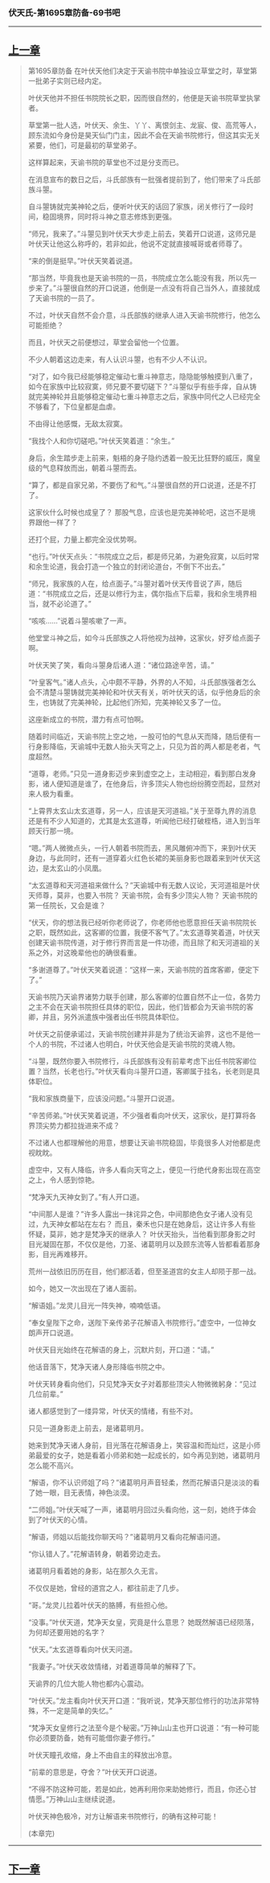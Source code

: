 ### 伏天氏-第1695章防备-69书吧

--------
[上一章](./cfd264f5fa56ab8b9c31fd297cd87f66.md)
--------


>
>
>
>第1695章防备
>在叶伏天他们决定于天谕书院中单独设立草堂之时，草堂第一批弟子实则已经内定。
>
>叶伏天他并不担任书院院长之职，因而很自然的，他便是天谕书院草堂执掌者。
>
>草堂第一批人选，叶伏天、余生、丫丫、离恨剑主、龙宸、俊、高荒等人，顾东流如今身份是昊天仙门门主，因此不会在天谕书院修行，但这其实无关紧要，他们，可是最初的草堂弟子。
>
>这样算起来，天谕书院的草堂也不过是分支而已。
>
>在消息宣布的数日之后，斗氏部族有一批强者提前到了，他们带来了斗氏部族斗曌。
>
>自斗曌铸就完美神轮之后，便听叶伏天的话回了家族，闭关修行了一段时间，稳固境界，同时将斗神之意志修炼到更强。
>
>“师兄，我来了。”斗曌见到叶伏天大步走上前去，笑着开口说道，这师兄是叶伏天让他这么称呼的，若非如此，他说不定就直接喊哥或者师尊了。
>
>“来的倒是挺早。”叶伏天笑着说道。
>
>“那当然，毕竟我也是天谕书院的一员，书院成立怎么能没有我，所以先一步来了。”斗曌很自然的开口说道，他倒是一点没有将自己当外人，直接就成了天谕书院的一员了。
>
>不过，叶伏天自然不会介意，斗氏部族的继承人进入天谕书院修行，他怎么可能拒绝？
>
>而且，叶伏天之前便想过，草堂会留他一个位置。
>
>不少人朝着这边走来，有人认识斗曌，也有不少人不认识。
>
>“对了，如今我已经能够稳定催动七重斗神意志，隐隐能够触摸到八重了，如今在家族中比较寂寞，师兄要不要切磋下？”斗曌似乎有些手痒，自从铸就完美神轮并且能够稳定催动七重斗神意志之后，家族中同代之人已经完全不够看了，下位皇都是血虐。
>
>不由得让他感慨，无敌太寂寞。
>
>“我找个人和你切磋吧。”叶伏天笑着道：“余生。”
>
>身后，余生踏步走上前来，魁梧的身子隐约透着一股无比狂野的威压，魔皇级的气息释放而出，朝着斗曌而去。
>
>“算了，都是自家兄弟，不要伤了和气。”斗曌很自然的开口说道，还是不打了。
>
>这家伙什么时候也成皇了？
>那股气息，应该也是完美神轮吧，这岂不是境界跟他一样了？
>
>还打个屁，力量上都完全没优势啊。
>
>“也行。”叶伏天点头：“书院成立之后，都是师兄弟，为避免寂寞，以后时常和余生论道，我会打造一个独立的封闭论道台，不倒下不出去。”
>
>“师兄，我家族的人在，给点面子。”斗曌对着叶伏天传音说了声，随后道：“书院成立之后，还是以修行为主，偶尔指点下后辈，我和余生境界相当，就不必论道了。”
>
>“咳咳……”说着斗曌咳嗽了一声。
>
>他堂堂斗神之后，如今斗氏部族之人将他视为战神，这家伙，好歹给点面子啊。
>
>叶伏天笑了笑，看向斗曌身后诸人道：“诸位路途辛苦，请。”
>
>“叶皇客气。”诸人点头，心中颇不平静，外界的人不知，斗氏部族强者怎么会不清楚斗曌铸就完美神轮和叶伏天有关，听叶伏天的话，似乎他身后的余生，也铸就了完美神轮，比起他们所知，完美神轮又多了一位。
>
>这座新成立的书院，潜力有点可怕啊。
>
>随着时间临近，天谕书院上空之地，一股可怕的气息从天而降，随后便有一行身影降临，天谕城中无数人抬头天穹之上，只见为首的两人都是老者，气度超然。
>
>“道尊，老师。”只见一道身影迈步来到虚空之上，主动相迎，看到那白发身影，诸人便知道是谁了，在他身后，许多顶尖人物也纷纷腾空而起，显然对来人极为看重。
>
>“上霄界太玄山太玄道尊，另一人，应该是天河道祖。”关于至尊九界的消息还是有不少人知道的，尤其是太玄道尊，听闻他已经打破桎梏，进入到当年顾天行那一境。
>
>“嗯。”两人微微点头，一行人朝着书院而去，黑风雕俯冲而下，来到叶伏天身边，与此同时，还有一道穿着火红色长裙的美丽身影也跟着来到叶伏天这边，是太玄山的小凤凰。
>
>“太玄道尊和天河道祖来做什么？”天谕城中有无数人议论，天河道祖是叶伏天师尊，莫非，也要入书院？
>天谕书院，会有多少顶尖人物？
>天谕书院的第一任院长，又会是谁？
>
>“伏天，你的想法我已经听你老师说了，你老师他也愿意担任天谕书院院长之职，既然如此，这客卿的位置，我便不客气了。”太玄道尊笑着道，叶伏天创建天谕书院传道，对于修行界而言是一件功德，而且除了和天河道祖的关系之外，对这晚辈他也的确很看重。
>
>“多谢道尊了。”叶伏天笑着说道：“这样一来，天谕书院的首席客卿，便定下了。”
>
>天谕书院乃天谕界诸势力联手创建，那么客卿的位置自然不止一位，各势力之主不会在天谕书院担任具体的职位，因此，他们皆都会为天谕书院的客卿，并且，另外派遣族中强者出任书院具体职位。
>
>叶伏天之前便承诺过，天谕书院创建并非是为了统治天谕界，这也不是他一个人的书院，不过诸人也明白，叶伏天他会是天谕书院的灵魂人物。
>
>“斗曌，既然你要入书院修行，斗氏部族有没有前辈考虑下出任书院客卿位置？当然，长老也行。”叶伏天看向斗曌开口道，客卿属于挂名，长老则是具体职位。
>
>“我和家族商量下，应该没问题。”斗曌开口说道。
>
>“辛苦师弟。”叶伏天笑着说道，不少强者看向叶伏天，这家伙，是打算将各界顶尖势力都拉拢进来不成？
>
>不过诸人也都理解他的用意，想要让天谕书院稳固，毕竟很多人对他都是虎视眈眈。
>
>虚空中，又有人降临，许多人看向天穹之上，便见一行绝代身影出现在高空之上，令人感到惊艳。
>
>“梵净天九天神女到了。”有人开口道。
>
>“中间那人是谁？”许多人露出一抹诧异之色，中间那绝色女子诸人没有见过，九天神女都站在左右？
>而且，秦禾也只是在她身后，这让许多人有些怀疑，莫非，她才是梵净天的继承人？
>叶伏天抬头，当他看到那身影之时目光凝固在那，不仅仅是他，刀圣、诸葛明月以及顾东流等人皆都看着那身影，目光再难移开。
>
>荒州一战依旧历历在目，他们都活着，但至圣道宫的女主人却陨于那一战。
>
>如今，她又一次出现在了诸人面前。
>
>“解语姐。”龙灵儿目光一阵失神，喃喃低语。
>
>“奉女皇陛下之命，送陛下亲传弟子花解语入书院修行。”虚空中，一位神女朗声开口说道。
>
>叶伏天目光始终在花解语的身上，沉默片刻，开口道：“请。”
>
>他话音落下，梵净天诸人身形降临书院之中。
>
>叶伏天转身看向他们，只见梵净天女子对着那些顶尖人物微微躬身：“见过几位前辈。”
>
>诸人都感觉到了一缕异常，叶伏天的情绪，有些不对。
>
>只见一道身影走上前去，是诸葛明月。
>
>她来到梵净天诸人身前，目光落在花解语身上，笑容温和而灿烂，这是小师弟最爱的女子，她是看着小师弟和她一起成长的，如今再见到她，诸葛明月怎么能不高兴。
>
>“解语，你不认识师姐了吗？”诸葛明月声音轻柔，然而花解语只是淡淡的看了她一眼，目无表情，神色淡漠。
>
>“二师姐。”叶伏天喊了一声，诸葛明月回过头看向他，这一刻，她终于体会到了叶伏天的心情。
>
>“解语，师姐以后能找你聊天吗？”诸葛明月又看向花解语问道。
>
>“你认错人了。”花解语转身，朝着旁边走去。
>
>诸葛明月看着她的身影，站在那久久无言。
>
>不仅仅是她，曾经的道宫之人，都往前走了几步。
>
>“哥。”龙灵儿拉着叶伏天的胳膊，有些担心他。
>
>“没事。”叶伏天道，梵净天女皇，究竟是什么意思？
>她既然解语已经陨落，为何却还要用她的名字？
>
>“伏天。”太玄道尊看向叶伏天问道。
>
>“我妻子。”叶伏天收敛情绪，对着道尊简单的解释了下。
>
>天谕界的几位大能人物也都内心震动。
>
>“叶伏天。”龙主看向叶伏天开口道：“我听说，梵净天那位修行的功法非常特殊，不一定是简单的失忆。”
>
>“梵净天女皇修行之法至今是个秘密。”万神山山主也开口说道：“有一种可能你必须要防备，她有可能借你妻子修行。”
>
>叶伏天瞳孔收缩，身上不由自主的释放出冷意。
>
>“前辈的意思是，夺舍？”叶伏天开口说道。
>
>“不得不防这种可能，若是如此，她再利用你来助她修行，而且，你还心甘情愿。”万神山山主继续说道。
>
>叶伏天神色极冷，对方让解语来书院修行，的确有这种可能！
>
>(本章完)
>
>

--------
[下一章](./a46db15721fff96f5fc6b811426a9e1b.md)
--------
